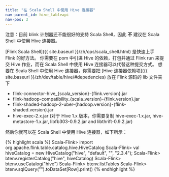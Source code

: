 ```yaml
---
title: "在 Scala Shell 中使用 Hive 连接器"
nav-parent_id: hive_tableapi
nav-pos: 3
---
```

<!--
Licensed to the Apache Software Foundation (ASF) under one
or more contributor license agreements.  See the NOTICE file
distributed with this work for additional information
regarding copyright ownership.  The ASF licenses this file
to you under the Apache License, Version 2.0 (the
"License"); you may not use this file except in compliance
with the License.  You may obtain a copy of the License at

  http://www.apache.org/licenses/LICENSE-2.0

Unless required by applicable law or agreed to in writing,
software distributed under the License is distributed on an
"AS IS" BASIS, WITHOUT WARRANTIES OR CONDITIONS OF ANY
KIND, either express or implied.  See the License for the
specific language governing permissions and limitations
under the License.
-->

注意：目前 blink 计划器还不能很好的支持 Scala Shell，因此 **不** 建议在 Scala Shell 中使用 Hive 连接器。

[Flink Scala Shell]({{ site.baseurl }}/zh/ops/scala_shell.html) 是快速上手 Flink 的好方法。
你需要在 pom 中引进 Hive 的依赖，打包并通过 Flink run 来提交 Hive 作业，而在 Scala Shell 中使用 Hive 连接器可以代替这种提交方式。
想要在 Scala Shell 中使用 Hive 连接器，你需要把 [Hive 连接器依赖项]({{ site.baseurl }}/zh/dev/table/hive/#depedencies) 放在 Flink 源码的 lib 文件夹下

* flink-connector-hive_{scala_version}-{flink.version}.jar
* flink-hadoop-compatibility_{scala_version}-{flink.version}.jar
* flink-shaded-hadoop-2-uber-{hadoop.version}-{flink-shaded.version}.jar
* hive-exec-2.x.jar (对于 Hive 1.x 版本，你需要复制 hive-exec-1.x.jar, hive-metastore-1.x.jar, libfb303-0.9.2.jar and libthrift-0.9.2.jar)

然后你就可以在 Scala Shell 中使用 Hive 连接器，如下所示：

{% highlight scala %}
Scala-Flink> import org.apache.flink.table.catalog.hive.HiveCatalog
Scala-Flink> val hiveCatalog = new HiveCatalog("hive", "default", "<Replace it with HIVE_CONF_DIR>", "2.3.4");
Scala-Flink> btenv.registerCatalog("hive", hiveCatalog)
Scala-Flink> btenv.useCatalog("hive")
Scala-Flink> btenv.listTables
Scala-Flink> btenv.sqlQuery("<sql query>").toDataSet[Row].print()
{% endhighlight %}
